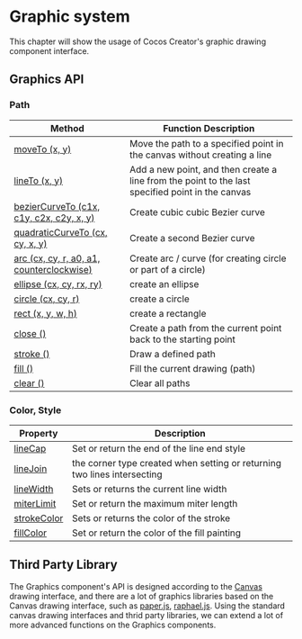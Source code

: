 # Graphic system

This chapter will show the usage of Cocos Creator's graphic drawing component interface.

## Graphics API

### Path

| Method | Function Description
| -------------- | ----------- |
| [moveTo (x, y)](../graphics/moveTo.md) | Move the path to a specified point in the canvas without creating a line
| [lineTo (x, y)](../graphics/lineTo.md) | Add a new point, and then create a line from the point to the last specified point in the canvas
| [bezierCurveTo (c1x, c1y, c2x, c2y, x, y)](../graphics/bezierCurveTo.md) | Create cubic cubic Bezier curve
| [quadraticCurveTo (cx, cy, x, y)](../graphics/quadraticCurveTo.md) | Create a second Bezier curve
| [arc (cx, cy, r, a0, a1, counterclockwise)](../graphics/arc.md) | Create arc / curve (for creating circle or part of a circle)
| [ellipse (cx, cy, rx, ry)](../graphics/ellipse.md) | create an ellipse
| [circle (cx, cy, r)](../graphics/circle.md) | create a circle
| [rect (x, y, w, h)](../graphics/rect.md) | create a rectangle
| [close ()](../graphics/close.md) | Create a path from the current point back to the starting point
| [stroke ()](../graphics/stroke.md) | Draw a defined path
| [fill ()](../graphics/fill.md) | Fill the current drawing (path)
| [clear ()](../graphics/clear.md) | Clear all paths

### Color, Style

| Property | Description
| -------------- | ----------- |
| [lineCap](../graphics/lineCap.md) | Set or return the end of the line end style
| [lineJoin](../graphics/lineJoin.md) | the corner type created when setting or returning two lines intersecting
| [lineWidth](../graphics/lineWidth.md) | Sets or returns the current line width
| [miterLimit](../graphics/miterLimit.md) | Set or return the maximum miter length
| [strokeColor](../graphics/strokeColor.md) | Sets or returns the color of the stroke
| [fillColor](../graphics/fillColor.md) | Set or return the color of the fill painting

## Third Party Library

The Graphics component's API is designed according to the [Canvas](http://www.w3school.com.cn/tags/html_ref_canvas.asp) drawing interface, and there are a lot of graphics libraries based on the Canvas drawing interface, such as [paper.js](http://paperjs.org/), [raphael.js](http://dmitrybaranovskiy.github.io/raphael/).
Using the standard canvas drawing interfaces and thrid party libraries, we can extend a lot of more advanced functions on the Graphics components.

<!--
Here are some third-party advanced drawing libraries and related demo based on Graphics component extensions.
### ccc.raphael
- Github: https://github.com/2youyou2/ccc.raphael
- Demo: https://github.com/2youyou2/raphael-example
- Feature (continually updated)
 - Line deformation   
    <a href="ccc.raphael/animate-line.gif"><img src="ccc.raphael/animate-line.gif" style="height:180px;margin:5px"></a>
 - Dashed line   
    <a href="ccc.raphael/dash-line.gif"><img src="ccc.raphael/dash-line.gif" style="height:180px;margin:5px"></a>
 - Simplify the path   
    <a href="ccc.raphael/simplify.gif"><img src="ccc.raphael/simplify.gif" style="height:180px;margin:5px"></a>
 - Import svg   
    <a href="ccc.raphael/tiger.png"><img src="ccc.raphael/tiger.png" style="height:180px;margin:5px"></a>-->